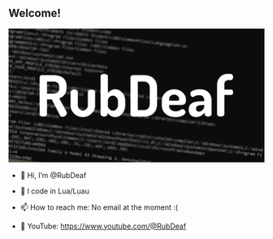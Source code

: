 
## Welcome!

![](/Resources/RubDeafBanner.png)

- 👋 Hi, I’m @RubDeaf
- 👀 I code in Lua/Luau
- 📫 How to reach me: No email at the moment :(

- 🎥 YouTube: https://www.youtube.com/@RubDeaf


  
<!---
RubDeaf/RubDeaf is a ✨ special ✨ repository because its `README.md` (this file) appears on your GitHub profile.
You can click the Preview link to take a look at your changes.
--->
